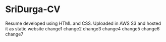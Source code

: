 # SriDurga-CV
Resume developed using HTML and CSS. Uploaded in AWS  S3 and hosted it as static website
change1
change2
change3
change4
change5
change6
change7

